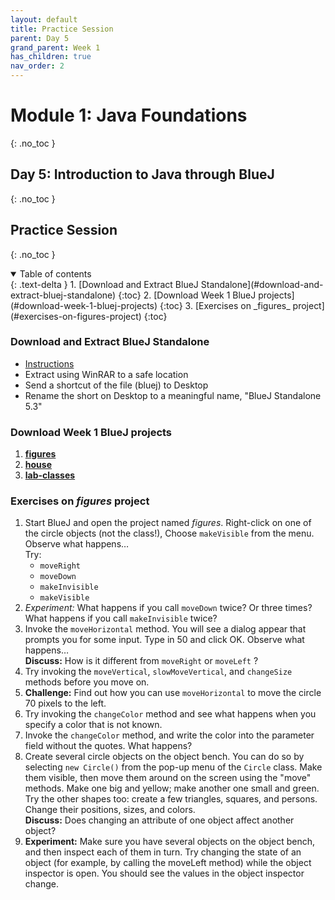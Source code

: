 ```yaml
---
layout: default
title: Practice Session
parent: Day 5
grand_parent: Week 1
has_children: true
nav_order: 2
---
```


# Module 1: Java Foundations
{: .no_toc }
## Day 5: Introduction to Java through BlueJ
{: .no_toc }
## Practice Session
{: .no_toc }

<details open markdown="block">
  <summary>
    Table of contents
  </summary>
  {: .text-delta }
1. [Download and Extract BlueJ Standalone](#download-and-extract-bluej-standalone)
   {:toc}
2. [Download Week 1 BlueJ projects](#download-week-1-bluej-projects)
   {:toc}
3. [Exercises on _figures_ project](#exercises-on-figures-project)
   {:toc}
</details>

### Download and Extract BlueJ Standalone
   - [Instructions](../../../instructions/software-needed#installing-bluej)
   - Extract using WinRAR to a safe location
   - Send a shortcut of the file (bluej) to Desktop
   - Rename the short on Desktop to a meaningful name, "BlueJ Standalone 5.3"

### Download Week 1 BlueJ projects
   1. [**figures**](../../../projects/bluej/part01/figures.zip)
   2. [**house**](../../../projects/bluej/part01/house.zip)
   3. [**lab-classes**](../../../projects/bluej/part01/lab-classes.zip)

### Exercises on _figures_ project
1. Start BlueJ and open the project named _figures_.
   Right-click on one of the circle objects (not the class!), Choose `makeVisible` from the menu. Observe what happens…  
   Try:  
   - `moveRight`
   - `moveDown`
   - `makeInvisible`
   - `makeVisible`
2. _Experiment:_ What happens if you call `moveDown` twice? Or three times? What happens if you call `makeInvisible` twice?
3. Invoke the `moveHorizontal` method. You will see a dialog appear that prompts you for some input. Type in 50 and click OK. Observe what happens…  
**Discuss:** How is it different from `moveRight` or `moveLeft` ?
4. Try invoking the `moveVertical`, `slowMoveVertical`, and `changeSize` methods before you move on.
5. **Challenge:** Find out how you can use `moveHorizontal` to move the circle 70 pixels to the left.
6. Try invoking the `changeColor` method and see what happens when you specify a color that is not known.
7. Invoke the `changeColor` method, and write the color into the parameter field without the quotes. What happens?
8. Create several circle objects on the object bench. You can do so by selecting `new Circle()` from the pop-up menu of the `Circle` class. Make them visible, then move them around on the screen using the "move" methods. Make one big and yellow; make another one small and green. Try the other shapes too: create a few triangles, squares, and persons. Change their positions, sizes, and colors.  
**Discuss:** Does changing an attribute of one object affect another object?
9. **Experiment:** Make sure you have several objects on the object bench, and then inspect each of them in turn. Try changing the state of an object (for example, by calling the moveLeft method) while the object inspector is open. You should see the values in the object inspector change.